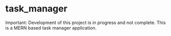 # task_manager
Important: Development of this project is in progress and not complete.
This is a MERN based task manager application. 

